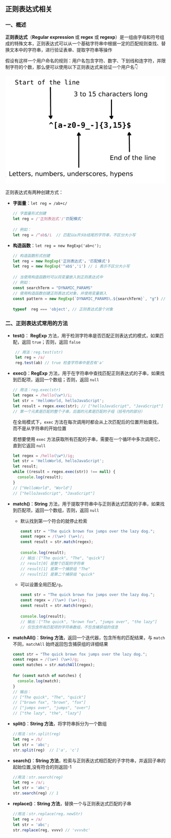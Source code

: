 ## 正则表达式相关

### 一、概述

**正则表达式**（**Regular expression** 或 **regex** 或 **regexp**）是一组由字母和符号组成的特殊文本，正则表达式可以从一个基础字符串中根据一定的匹配规则查找、替换文本中的字符串，进行验证表单、提取字符串等操作

假设有这样一个用户命名的规则：用户名包含字符、数字、下划线和连字符，并限制字符的个数，那么便可以使用以下正则表达式来验证一个用户名👇

![Regular expression](https://raw.githubusercontent.com/wanglufei561/picture_repo/master/assets/202401091652842.png)

正则表达式有两种创建方式：

- **字面量**：`let reg = /ab+c/`

  ```js
  // 字面量形式创建
  let reg = /'正则表达式'/'匹配模式'  
  
  // 例如： 
  let reg = /^ab$/i  // 匹配以a开头b结尾的字符串，不区分大小写
  ```

- **构造函数**：`let reg = new RegExp('ab+c');`

  ```js
  // 构造函数形式创建
  let reg = new RegExp('正则表达式'，'匹配模式')    
  let reg = new RegExp('^ab$','i') // i 表示不区分大小写
  
  // 当使用构造函数时可以将变量嵌入到正则表达式中
  // 例如：
  const searchTerm = "DYNAMIC_PARAMS"
  // 使用构造函数创建正则表达式对象，并使用变量嵌入
  const pattern = new RegExp(`DYNAMIC_PARAMS\.${searchTerm}`, "g") // g 表示全局搜索
  
  typeof  reg === 'object', // 正则表达式是个对象
  ```

### 二、正则表达式常用的方法

- **test()**： **RegExp** 方法，用于检测字符串是否匹配正则表达式的模式，如果匹配，返回 `true`；否则，返回 `false`

  ```js
   // 用法：reg.test(str)
   let reg = /a/  
   reg.test(ab) // true 检查字符串中是否有'a'
  ```

- **exec()**：**RegExp** 方法，用于在字符串中查找匹配正则表达式的子串，如果找到匹配项，返回一个数组；否则，返回 `null`

  ```js
  // 用法：reg.exec(str)
  let regex = /hello(\w*)/i;
  let str = 'HelloWorld, helloJavaScript';
  let result = regex.exec(str); // ["helloJavaScript", "JavaScript"]
  // 第一个元素是匹配的整个子串，后面的元素是匹配的子组（括号内的部分）
  ```

  在全局模式下，`exec` 方法在每次调用时都会从上次匹配后的位置开始查找，而不是从字符串的开始位置

  <!--这是因为正则表达式对象在全局模式下会记住上次匹配的位置 （可以通过 `regex.lastIndex` 属性获取）-->

  若想要使用 `exec` 方法获取所有匹配的子串，需要在一个循环中多次调用它，直到它返回 `null`

  ```js
  let regex = /hello(\w*)/ig;
  let str = 'HelloWorld, helloJavaScript';
  let result;
  while ((result = regex.exec(str)) !== null) {
    console.log(result);
  }
  // ["HelloWorld", "World"]
  // ["helloJavaScript", "JavaScript"]
  ```

- **match()**：**String** 方法，用于提取字符串中与正则表达式匹配的子串，如果找到匹配项，返回一个数组，否则，返回 `null`

  - 默认找到第一个符合的就停止检索

    ```javascript
    const str = "The quick brown fox jumps over the lazy dog.";
    const regex = /(\w+) (\w+)/;
    const result = str.match(regex);
    
    console.log(result);
    // 输出：["The quick", "The", "quick"]
    // result[0] 是整个匹配的字符串
    // result[1] 是第一个捕获组 "The"
    // result[2] 是第二个捕获组 "quick"
    
    ```

  - 可以设置全局匹配`/g`，

    ```javascript
    const str = "The quick brown fox jumps over the lazy dog.";
    const regex = /(\w+) (\w+)/g;
    const result = str.match(regex);
    
    console.log(result);
    // 输出：["The quick", "brown fox", "jumps over", "the lazy"]
    // 仅包含所有匹配项的字符串数组，不包含捕获组的信息
    ```

    <!--当 `match` 方法带有全局标志时，它会返回一个包含所有匹配项的数组，但不包括捕获组的信息，如果需要获取所有匹配项的捕获组信息，应该使用 `matchAll` 方法-->

- **matchAll()**：**String 方法**，返回一个迭代器，包含所有的匹配结果，与 `match` 不同，`matchAll` 始终返回包含捕获组的详细结果

  ```js
  const str = "The quick brown fox jumps over the lazy dog.";
  const regex = /(\w+) (\w+)/g;
  const matches = str.matchAll(regex);
  
  for (const match of matches) {
    console.log(match);
  }
  // 输出：
  // ["The quick", "The", "quick"]
  // ["brown fox", "brown", "fox"]
  // ["jumps over", "jumps", "over"]
  // ["the lazy", "the", "lazy"]
  ```

- **split()**：**String 方法**，将字符串拆分为一个数组

  ```js
  //用法：str.split(reg)
  let reg = /b/
  let str = 'abc'; 
  str.split(reg)  // ['a', 'c']
  ```

- **search()**：**String 方法**，检索与正则表达式相匹配的子字符串，并返回子串的起始位置,没有符合的则返回-1

  ```js
  //用法：str.search(reg)
  let reg = /a/;
  let str = 'abc';
  str.search(reg) // 1
  ```

- **replace()**：**String 方法**，替换一个与正则表达式匹配的子串

  ```js
  //用法：str.replace(reg，newStr)
  let reg = /a/
  let str = 'abc'; 
  str.replace(reg, vvvv) // 'vvvvbc'
  ```

  

